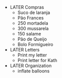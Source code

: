 - LATER Compras
	- Suco de laranja
	- Pão Frances
	- 250 mortadela
	- 300 mussarela
	- 150 salame
	- Pão de Queijo
	- Bolo Formigueiro
- LATER Letters
	- Print my letter
	- Print letter for Kath
- LATER Organization
	- inflate balloons